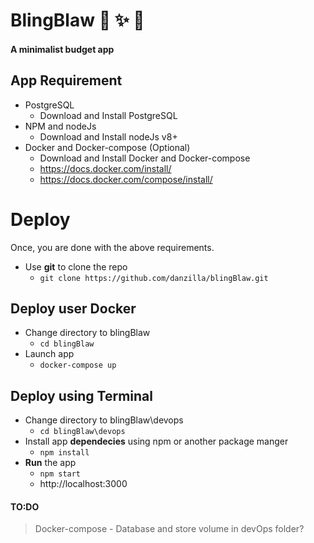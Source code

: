 # BlingBlaw  :green_heart: :sparkles: :tada:
#### A minimalist budget app

## App Requirement
- PostgreSQL
	- Download and Install PostgreSQL
- NPM and nodeJs
	- Download and Install nodeJs v8+
- Docker and Docker-compose (Optional)
	- Download and Install Docker and Docker-compose
	- https://docs.docker.com/install/
	- https://docs.docker.com/compose/install/

# Deploy 
Once, you are done with the above requirements.
- Use **git** to clone the repo
	* `git clone https://github.com/danzilla/blingBlaw.git`

## Deploy user Docker
- Change directory to blingBlaw
	* `cd blingBlaw`
- Launch app
	* `docker-compose up`

## Deploy using Terminal
- Change directory to blingBlaw\devops
	* `cd blingBlaw\devops`
- Install app **dependecies** using npm or another package manger
	* `npm install`
- **Run** the app
	* `npm start`
	* http://localhost:3000



#### TO:DO
> Docker-compose - Database and store volume in devOps folder? 

